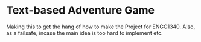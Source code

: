 # Text-based Adventure Game
Making this to get the hang of how to make the Project for ENGG1340.
Also, as a failsafe, incase the main idea is too hard to implement etc.
